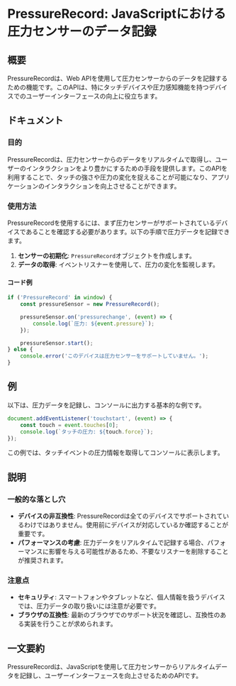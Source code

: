 <!--
Meta Description: # PressureRecord: JavaScriptにおける圧力センサーのデータ記録 ## 概要 PressureRecordは、Web APIを使用して圧力センサーからのデータを記録するための機能です。このAPIは、特にタッチデバイスや圧力感知機能を持つデバイスでのユーザーインターフェースの向...
Meta Keywords: pressurerecord, event, pressurerecordは, pressuresensor, console
-->

# PressureRecord: JavaScriptにおける圧力センサーのデータ記録

## 概要
PressureRecordは、Web APIを使用して圧力センサーからのデータを記録するための機能です。このAPIは、特にタッチデバイスや圧力感知機能を持つデバイスでのユーザーインターフェースの向上に役立ちます。

## ドキュメント
### 目的
PressureRecordは、圧力センサーからのデータをリアルタイムで取得し、ユーザーのインタラクションをより豊かにするための手段を提供します。このAPIを利用することで、タッチの強さや圧力の変化を捉えることが可能になり、アプリケーションのインタラクションを向上させることができます。

### 使用方法
PressureRecordを使用するには、まず圧力センサーがサポートされているデバイスであることを確認する必要があります。以下の手順で圧力データを記録できます。

1. **センサーの初期化**: `PressureRecord`オブジェクトを作成します。
2. **データの取得**: イベントリスナーを使用して、圧力の変化を監視します。

#### コード例
```javascript
if ('PressureRecord' in window) {
    const pressureSensor = new PressureRecord();

    pressureSensor.on('pressurechange', (event) => {
        console.log(`圧力: ${event.pressure}`);
    });

    pressureSensor.start();
} else {
    console.error('このデバイスは圧力センサーをサポートしていません。');
}
```

## 例
以下は、圧力データを記録し、コンソールに出力する基本的な例です。

```javascript
document.addEventListener('touchstart', (event) => {
    const touch = event.touches[0];
    console.log(`タッチの圧力: ${touch.force}`);
});
```

この例では、タッチイベントの圧力情報を取得してコンソールに表示します。

## 説明
### 一般的な落とし穴
- **デバイスの非互換性**: PressureRecordは全てのデバイスでサポートされているわけではありません。使用前にデバイスが対応しているか確認することが重要です。
- **パフォーマンスの考慮**: 圧力データをリアルタイムで記録する場合、パフォーマンスに影響を与える可能性があるため、不要なリスナーを削除することが推奨されます。

### 注意点
- **セキュリティ**: スマートフォンやタブレットなど、個人情報を扱うデバイスでは、圧力データの取り扱いには注意が必要です。
- **ブラウザの互換性**: 最新のブラウザでのサポート状況を確認し、互換性のある実装を行うことが求められます。

## 一文要約
PressureRecordは、JavaScriptを使用して圧力センサーからリアルタイムデータを記録し、ユーザーインターフェースを向上させるためのAPIです。
